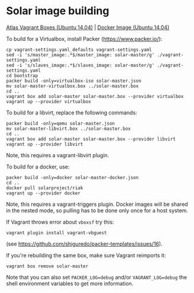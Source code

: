 # Solar image building

[Atlas Vagrant Boxes (Ubuntu 14.04)](https://atlas.hashicorp.com/solar-project/boxes)
| [Docker Image (Ubuntu 14.04)](https://hub.docker.com/r/bogdando/solar-master)

To build for a Virtualbox, install Packer (https://www.packer.io/):
```
cp vagrant-settings.yaml_defaults vagrant-settings.yaml
sed -i 's/master_image:.*$/master_image: solar-master/g' ./vagrant-settings.yaml
sed -i 's/slaves_image:.*$/slaves_image: solar-master/g' ./vagrant-settings.yaml
cd bootstrap
packer build -only=virtualbox-iso solar-master.json
mv solar-master-virtualbox.box ../solar-master.box
cd ..
vagrant box add solar-master solar-master.box --provider virtualbox
vagrant up --provider virtualbox
```

To build for a libvirt, replace the following commands:
```
packer build -only=qemu solar-master.json
mv solar-master-libvirt.box ../solar-master.box
cd ..
vagrant box add solar-master solar-master.box --provider libvirt
vagrant up --provider libvirt

```
Note, this requires a vagrant-libvirt plugin.

To build for a docker, use:
```
packer build -only=docker solar-master-docker.json
cd ..
docker pull solarproject/riak
vagrant up --provider docker
```
Note, this requires a vagrant-triggers plugin.
Docker images will be shared in the nested mode, so pulling has to be done
only once for a host system.

If Vagrant throws error about `vboxsf` try this:
```
vagrant plugin install vagrant-vbguest
```
(see https://github.com/shiguredo/packer-templates/issues/16).

If you're rebuilding the same box, make sure Vagrant reimports it:
```
vagrant box remove solar-master
```

Note that you can also set `PACKER_LOG=debug` and/or `VAGRANT_LOG=debug`
the shell environment variables to get more information.
